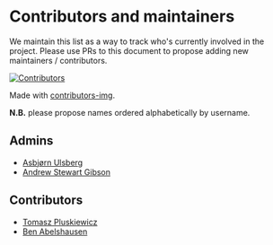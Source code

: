 # Contributors and maintainers

We maintain this list as a way to track who's currently involved in the project.
Please use PRs to this document to propose adding new maintainers /
contributors.

[![Contributors](https://contributors-img.web.app/image?repo=linked-data-dotnet/json-ld.net)](https://github.com/linked-data-dotnet/json-ld.net/graphs/contributors)

Made with [contributors-img](https://contributors-img.web.app).

**N.B.** please propose names ordered alphabetically by username.

## Admins

 - [Asbjørn Ulsberg](https://github.com/asbjornu )
 - [Andrew Stewart Gibson](https://github.com/goofballLogic)
 
## Contributors

 - [Tomasz Pluskiewicz](https://github.com/tpluscode)
 - [Ben Abelshausen](https://github.com/xivk)
